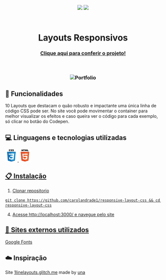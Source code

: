 <p align='center'>
<img src="https://img.shields.io/badge/CarolAndrade-layoutsResponsivos-blue"/>
<img src="https://img.shields.io/github/license/carolandrade1/responsive-layout-css"/>
</p>
<br>

<h1 align='center'> Layouts Responsivos </h1>
<h3 align="center"><a href="https://carolandrade1.github.io/Responsive_Layout/" target="_blank" rel="noopener noreferrer">Clique aqui para conferir o projeto!</a><h3><br>

<p align="center">
<img src="https://user-images.githubusercontent.com/65976843/121596054-54c12480-ca15-11eb-808a-3ff1f50b8dd2.PNG" alt="Portfolio" width="800" height=""/>
</p>
<!-- ![display](https://user-images.githubusercontent.com/65976843/121596054-54c12480-ca15-11eb-808a-3ff1f50b8dd2.PNG) -->  

## 🧠 Funcionalidades
10 Layouts que destacam o quão robusto e impactante uma única linha de código CSS pode ser. No site você pode movimentar o container para melhor visualizar os efeitos e caso queira ver o código para cada exemplo, só clicar no botão do Codepen.
<br>

## 💻 Linguagens e tecnologias utilizadas
<p align="left"> <a href="https://www.w3schools.com/css/" target="_blank"> <img src="https://raw.githubusercontent.com/devicons/devicon/master/icons/css3/css3-original-wordmark.svg" alt="css3" width="40" height="40"/> </a> <a href="https://www.w3.org/html/" target="_blank"> <img src="https://raw.githubusercontent.com/devicons/devicon/master/icons/html5/html5-original-wordmark.svg" alt="html5" width="40" height="40"/></p>
  
## 📋 Instalação

1. Clonar repositorio
```
git clone https://github.com/carolandrade1/responsive-layout-css && cd responsive-layout-css
```

4. Acesse http://localhost:3000/ e navegue pelo site
  
  
## 🔌 Sites externos utilizados
<a href="https://fonts.google.com/">Google Fonts</a>

## ☁️ Inspiração
Site <a href="https://1linelayouts.glitch.me/" target="_blank">1linelayouts.glitch.me</a> made by <a href="https://una.im/" target="_blank">una</a>
